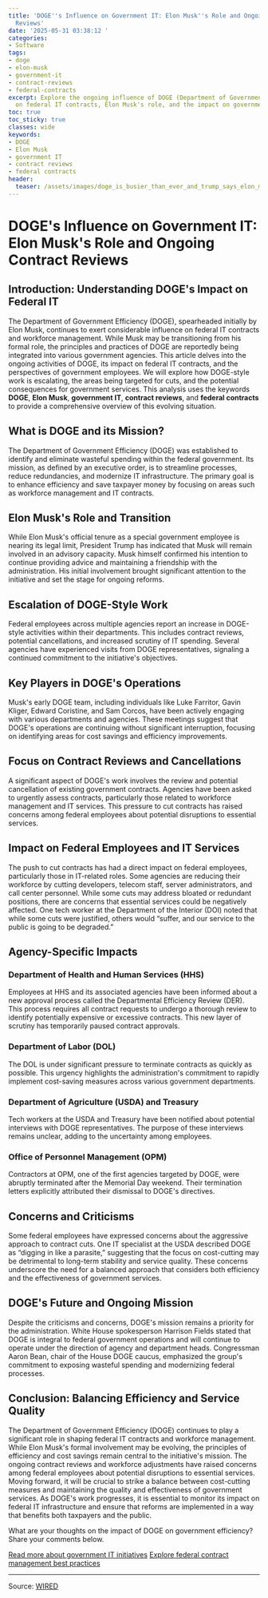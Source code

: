 ```yaml
---
title: 'DOGE''s Influence on Government IT: Elon Musk''s Role and Ongoing Contract
  Reviews'
date: '2025-05-31 03:38:12 '
categories:
- Software
tags:
- doge
- elon-musk
- government-it
- contract-reviews
- federal-contracts
excerpt: Explore the ongoing influence of DOGE (Department of Government Efficiency)
  on federal IT contracts, Elon Musk's role, and the impact on government services.
toc: true
toc_sticky: true
classes: wide
keywords:
- DOGE
- Elon Musk
- government IT
- contract reviews
- federal contracts
header:
  teaser: /assets/images/doge_is_busier_than_ever_and_trump_says_elon_musk__20250531033811.jpg
---
```


# DOGE's Influence on Government IT: Elon Musk's Role and Ongoing Contract Reviews

## Introduction: Understanding DOGE's Impact on Federal IT

The Department of Government Efficiency (DOGE), spearheaded initially by Elon Musk, continues to exert considerable influence on federal IT contracts and workforce management. While Musk may be transitioning from his formal role, the principles and practices of DOGE are reportedly being integrated into various government agencies. This article delves into the ongoing activities of DOGE, its impact on federal IT contracts, and the perspectives of government employees. We will explore how DOGE-style work is escalating, the areas being targeted for cuts, and the potential consequences for government services. This analysis uses the keywords **DOGE**, **Elon Musk**, **government IT**, **contract reviews**, and **federal contracts** to provide a comprehensive overview of this evolving situation.

## What is DOGE and its Mission?

The Department of Government Efficiency (DOGE) was established to identify and eliminate wasteful spending within the federal government. Its mission, as defined by an executive order, is to streamline processes, reduce redundancies, and modernize IT infrastructure. The primary goal is to enhance efficiency and save taxpayer money by focusing on areas such as workforce management and IT contracts.

## Elon Musk's Role and Transition

While Elon Musk's official tenure as a special government employee is nearing its legal limit, President Trump has indicated that Musk will remain involved in an advisory capacity. Musk himself confirmed his intention to continue providing advice and maintaining a friendship with the administration. His initial involvement brought significant attention to the initiative and set the stage for ongoing reforms.

## Escalation of DOGE-Style Work

Federal employees across multiple agencies report an increase in DOGE-style activities within their departments. This includes contract reviews, potential cancellations, and increased scrutiny of IT spending. Several agencies have experienced visits from DOGE representatives, signaling a continued commitment to the initiative's objectives.

## Key Players in DOGE's Operations

Musk's early DOGE team, including individuals like Luke Farritor, Gavin Kliger, Edward Coristine, and Sam Corcos, have been actively engaging with various departments and agencies. These meetings suggest that DOGE's operations are continuing without significant interruption, focusing on identifying areas for cost savings and efficiency improvements.

## Focus on Contract Reviews and Cancellations

A significant aspect of DOGE's work involves the review and potential cancellation of existing government contracts. Agencies have been asked to urgently assess contracts, particularly those related to workforce management and IT services. This pressure to cut contracts has raised concerns among federal employees about potential disruptions to essential services.

## Impact on Federal Employees and IT Services

The push to cut contracts has had a direct impact on federal employees, particularly those in IT-related roles. Some agencies are reducing their workforce by cutting developers, telecom staff, server administrators, and call center personnel. While some cuts may address bloated or redundant positions, there are concerns that essential services could be negatively affected. One tech worker at the Department of the Interior (DOI) noted that while some cuts were justified, others would “suffer, and our service to the public is going to be degraded.”

## Agency-Specific Impacts

### Department of Health and Human Services (HHS)

Employees at HHS and its associated agencies have been informed about a new approval process called the Departmental Efficiency Review (DER). This process requires all contract requests to undergo a thorough review to identify potentially expensive or excessive contracts. This new layer of scrutiny has temporarily paused contract approvals.

### Department of Labor (DOL)

The DOL is under significant pressure to terminate contracts as quickly as possible. This urgency highlights the administration's commitment to rapidly implement cost-saving measures across various government departments.

### Department of Agriculture (USDA) and Treasury

Tech workers at the USDA and Treasury have been notified about potential interviews with DOGE representatives. The purpose of these interviews remains unclear, adding to the uncertainty among employees.

### Office of Personnel Management (OPM)

Contractors at OPM, one of the first agencies targeted by DOGE, were abruptly terminated after the Memorial Day weekend. Their termination letters explicitly attributed their dismissal to DOGE's directives.

## Concerns and Criticisms

Some federal employees have expressed concerns about the aggressive approach to contract cuts. One IT specialist at the USDA described DOGE as “digging in like a parasite,” suggesting that the focus on cost-cutting may be detrimental to long-term stability and service quality. These concerns underscore the need for a balanced approach that considers both efficiency and the effectiveness of government services.

## DOGE's Future and Ongoing Mission

Despite the criticisms and concerns, DOGE's mission remains a priority for the administration. White House spokesperson Harrison Fields stated that DOGE is integral to federal government operations and will continue to operate under the direction of agency and department heads. Congressman Aaron Bean, chair of the House DOGE caucus, emphasized the group's commitment to exposing wasteful spending and modernizing federal processes.

## Conclusion: Balancing Efficiency and Service Quality

The Department of Government Efficiency (DOGE) continues to play a significant role in shaping federal IT contracts and workforce management. While Elon Musk's formal involvement may be evolving, the principles of efficiency and cost savings remain central to the initiative's mission. The ongoing contract reviews and workforce adjustments have raised concerns among federal employees about potential disruptions to essential services. Moving forward, it will be crucial to strike a balance between cost-cutting measures and maintaining the quality and effectiveness of government services. As DOGE's work progresses, it is essential to monitor its impact on federal IT infrastructure and ensure that reforms are implemented in a way that benefits both taxpayers and the public.

What are your thoughts on the impact of DOGE on government efficiency? Share your comments below.

[Read more about government IT initiatives](URL)
[Explore federal contract management best practices](URL)


---

Source: [WIRED](https://www.wired.com/story/doge-elon-musk-really-not-leaving/)